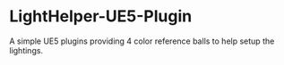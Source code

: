 # LightHelper-UE5-Plugin
A simple UE5 plugins providing 4 color reference balls to help setup the lightings.
